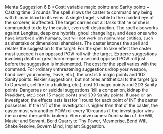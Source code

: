Mental Suggestion 6 B
• Cost: variable magic points and Sanity points
• Casting time: 3 rounds
The spell allows the caster to command any being with 
human blood in its veins. A single target, visible to the 
unaided eye of the sorcerer, is affected. The target carries 
out all tasks that he or she is commanded to do by the caster, 
even self-destruction. The spell also works against Lengites, 
deep one hybrids, ghoul changelings, and deep ones who 
have interbred with humans, but will not work on nonhuman 
entities, such as shantaks or dimensional shamblers.
The caster intones the spell and relates the suggestion 
to the target. For the spell to take effect the caster must 
succeed in an opposed POW roll with the target. Extreme 
suggestions involving death or great harm require a second 
opposed POW roll just before the suggestion is implemented.
The cost for the spell varies with the command. For 
ordinary unthreatening suggestions (drop your weapon, 
hand over your money, leave, etc.), the cost is 5 magic 
points and 1D3 Sanity points. Riskier suggestions, but 
not ones antithetical to the target (go to Dunwich, set 
fire to a building, etc.), cost 10 magic points and 2D3 Sanity points. Dangerous or suicidal suggestions (kill 
a companion, kidnap the President, etc.) cost 15 magic 
points and 3D3 Sanity points.
If used on an investigator, the effects lasts last for 1 
round for each point of INT the caster possesses. If the 
INT of the investigator is higher than that of the caster, 
the caster must win another POW roll every 10 rounds 
(if the investigator wins the contest the spell is broken).
Alternative names: Domination of the Will, Master and 
Servant, Bend Quarry to Thy Power, Mesmerise, Bend Will, 
Shake Resolve, Govern Mind, Implant Suggestion.

